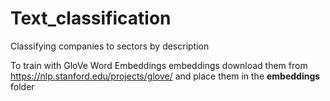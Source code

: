 # Text_classification

Classifying companies to sectors by description

To train with GloVe Word Embeddings embeddings download them from https://nlp.stanford.edu/projects/glove/ and place them in the **embeddings** folder

